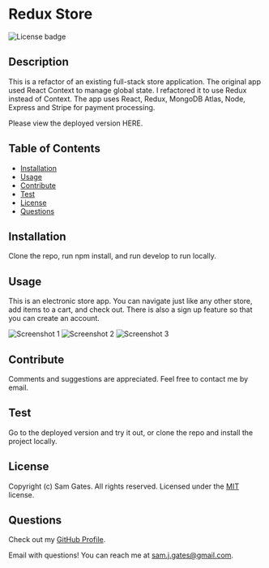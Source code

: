# Redux Store

![License badge](https://img.shields.io/badge/license-MIT-green)

## Description

This is a refactor of an existing full-stack store application. The original app used React Context to manage global state. I refactored it to use Redux instead of Context. The app uses React, Redux, MongoDB Atlas, Node, Express and Stripe for payment processing.

Please view the deployed version HERE.

## Table of Contents

- [Installation](#installation)
- [Usage](#usage)
- [Contribute](#contribute)
- [Test](#test)
- [License](#license)
- [Questions](#questions)

## Installation

Clone the repo, run npm install, and run develop to run locally.

## Usage

This is an electronic store app. You can navigate just like any other store, add items to a cart, and check out. There is also a sign up feature so that you can create an account.

![Screenshot 1](assets/images/screen1.png)
![Screenshot 2](assets/images/screen2.png)
![Screenshot 3](assets/images/screen3.png)

## Contribute

Comments and suggestions are appreciated. Feel free to contact me by email.

## Test

Go to the deployed version and try it out, or clone the repo and install the project locally.

## License

Copyright (c) Sam Gates. All rights reserved.
Licensed under the [MIT](https://opensource.org/licenses/MIT) license.

## Questions

Check out my [GitHub Profile](https://github.com/sg0703).

Email with questions! You can reach me at sam.j.gates@gmail.com.
